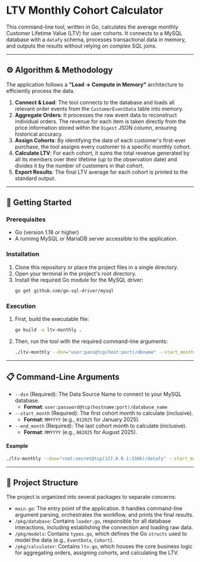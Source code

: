 # LTV Monthly Cohort Calculator

This command-line tool, written in Go, calculates the average monthly Customer Lifetime Value (LTV) for user cohorts. It connects to a MySQL database with a `datafy` schema, processes transactional data in memory, and outputs the results without relying on complex SQL joins.

-----

## ⚙️ Algorithm & Methodology

The application follows a **"Load -\> Compute in Memory"** architecture to efficiently process the data.

1.  **Connect & Load**: The tool connects to the database and loads all relevant order events from the `CustomerEventData` table into memory.
2.  **Aggregate Orders**: It processes the raw event data to reconstruct individual orders. The revenue for each item is taken directly from the price information stored within the `Digest` JSON column, ensuring historical accuracy.
3.  **Assign Cohorts**: By identifying the date of each customer's first-ever purchase, the tool assigns every customer to a specific monthly cohort.
4.  **Calculate LTV**: For each cohort, it sums the total revenue generated by all its members over their lifetime (up to the observation date) and divides it by the number of customers in that cohort.
5.  **Export Results**: The final LTV average for each cohort is printed to the standard output.

-----

## 🚀 Getting Started

### Prerequisites

  * Go (version 1.18 or higher)
  * A running MySQL or MariaDB server accessible to the application.

### Installation

1.  Clone this repository or place the project files in a single directory.
2.  Open your terminal in the project's root directory.
3.  Install the required Go module for the MySQL driver:
    ```sh
    go get github.com/go-sql-driver/mysql
    ```

### Execution

1.  First, build the executable file:
    ```sh
    go build -o ltv-monthly .
    ```
2.  Then, run the tool with the required command-line arguments:
    ```sh
    ./ltv-monthly --dsn="user:pass@tcp(host:port)/dbname" --start_month="MMYYYY" --end_month="MMYYYY"
    ```

-----

## 📋 Command-Line Arguments

  * `--dsn` (Required): The Data Source Name to connect to your MySQL database.
      * **Format**: `user:password@tcp(hostname:port)/database_name`
  * `--start_month` (Required): The first cohort month to calculate (inclusive).
      * **Format**: `MMYYYY` (e.g., `012025` for January 2025).
  * `--end_month` (Required): The last cohort month to calculate (inclusive).
      * **Format**: `MMYYYY` (e.g., `082025` for August 2025).

#### Example

```sh
./ltv-monthly --dsn="root:secret@tcp(127.0.0.1:3306)/datafy" --start_month="012025" --end_month="082025"
```

-----

## 📂 Project Structure

The project is organized into several packages to separate concerns:

  * `main.go`: The entry point of the application. It handles command-line argument parsing, orchestrates the workflow, and prints the final results.
  * `/pkg/database`: Contains `loader.go`, responsible for all database interactions, including establishing the connection and loading raw data.
  * `/pkg/models`: Contains `types.go`, which defines the Go `structs` used to model the data (e.g., `EventData`, `Cohort`).
  * `/pkg/calculator`: Contains `ltv.go`, which houses the core business logic for aggregating orders, assigning cohorts, and calculating the LTV.